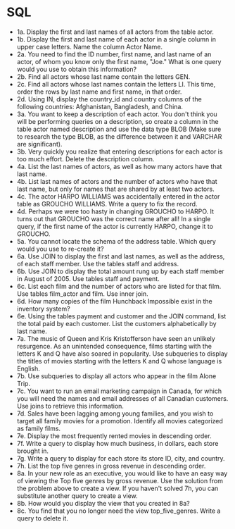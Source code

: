 # SQL
* 1a. Display the first and last names of all actors from the table actor.
* 1b. Display the first and last name of each actor in a single column in upper case letters. Name the column Actor Name.
* 2a. You need to find the ID number, first name, and last name of an actor, of whom you know only the first name, "Joe." What is one query would you use to obtain this information?
* 2b. Find all actors whose last name contain the letters GEN.
* 2c. Find all actors whose last names contain the letters LI. This time, order the rows by last name and first name, in that order.
* 2d. Using IN, display the country_id and country columns of the following countries: Afghanistan, Bangladesh, and China.
* 3a. You want to keep a description of each actor. You don't think you will be performing queries on a description, so create a column in the table actor named description and use the data type BLOB (Make sure to research the type BLOB, as the difference between it and VARCHAR are significant).
* 3b. Very quickly you realize that entering descriptions for each actor is too much effort. Delete the description column.
* 4a. List the last names of actors, as well as how many actors have that last name.
* 4b. List last names of actors and the number of actors who have that last name, but only for names that are shared by at least two actors.
* 4c. The actor HARPO WILLIAMS was accidentally entered in the actor table as GROUCHO WILLIAMS. Write a query to fix the record.
* 4d. Perhaps we were too hasty in changing GROUCHO to HARPO. It turns out that GROUCHO was the correct name after all! In a single query, if the first name of the actor is currently HARPO, change it to GROUCHO.
* 5a. You cannot locate the schema of the address table. Which query would you use to re-create it?
* 6a. Use JOIN to display the first and last names, as well as the address, of each staff member. Use the tables staff and address.
* 6b. Use JOIN to display the total amount rung up by each staff member in August of 2005. Use tables staff and payment.
* 6c. List each film and the number of actors who are listed for that film. Use tables film_actor and film. Use inner join.
* 6d. How many copies of the film Hunchback Impossible exist in the inventory system?
* 6e. Using the tables payment and customer and the JOIN command, list the total paid by each customer. List the customers alphabetically by last name.
* 7a. The music of Queen and Kris Kristofferson have seen an unlikely resurgence. As an unintended consequence, films starting with the letters K and Q have also soared in popularity. Use subqueries to display the titles of movies starting with the letters K and Q whose language is English.
* 7b. Use subqueries to display all actors who appear in the film Alone Trip.
* 7c. You want to run an email marketing campaign in Canada, for which you will need the names and email addresses of all Canadian customers. Use joins to retrieve this information.
* 7d. Sales have been lagging among young families, and you wish to target all family movies for a promotion. Identify all movies categorized as family films.
* 7e. Display the most frequently rented movies in descending order.
* 7f. Write a query to display how much business, in dollars, each store brought in.
* 7g. Write a query to display for each store its store ID, city, and country.
* 7h. List the top five genres in gross revenue in descending order.
* 8a. In your new role as an executive, you would like to have an easy way of viewing the Top five genres by gross revenue. Use the solution from the problem above to create a view. If you haven't solved 7h, you can substitute another query to create a view.
* 8b. How would you display the view that you created in 8a?
* 8c. You find that you no longer need the view top_five_genres. Write a query to delete it.
